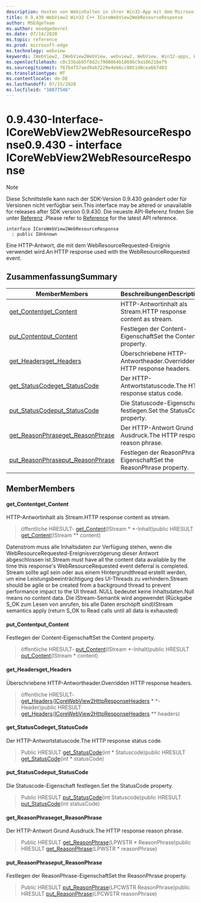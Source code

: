 ```yaml
---
description: Hosten von Webinhalten in ihrer Win32-App mit dem Microsoft Edge WebView2-Steuerelement
title: 0.9.430-WebView2 Win32 C++ ICoreWebView2WebResourceResponse
author: MSEdgeTeam
ms.author: msedgedevrel
ms.date: 07/14/2020
ms.topic: reference
ms.prod: microsoft-edge
ms.technology: webview
keywords: IWebView2, IWebView2WebView, webview2, WebView, Win32-apps, Win32, Edge, ICoreWebView2, ICoreWebView2Host, Browser-Steuerelement, Edge-HTML
ms.openlocfilehash: c0c33bab95f8d2c7908864b1869bc9a186216ef9
ms.sourcegitcommit: f6764f57aed9ab7229e4eb6cc8851d0cea667403
ms.translationtype: MT
ms.contentlocale: de-DE
ms.lasthandoff: 07/15/2020
ms.locfileid: "10877546"
---
```

# <span data-ttu-id="d53aa-104">0.9.430-Interface-ICoreWebView2WebResourceResponse</span><span class="sxs-lookup"><span data-stu-id="d53aa-104">0.9.430 - interface ICoreWebView2WebResourceResponse</span></span> 

> [!NOTE]
> <span data-ttu-id="d53aa-105">Diese Schnittstelle kann nach der SDK-Version 0.9.430 geändert oder für Versionen nicht verfügbar sein.</span><span class="sxs-lookup"><span data-stu-id="d53aa-105">This interface may be altered or unavailable for releases after SDK version 0.9.430.</span></span> <span data-ttu-id="d53aa-106">Die neueste API-Referenz finden Sie unter [Referenz](../../../webview2-api-reference.md) .</span><span class="sxs-lookup"><span data-stu-id="d53aa-106">Please refer to [Reference](../../../webview2-api-reference.md) for the latest API reference.</span></span>

```
interface ICoreWebView2WebResourceResponse
  : public IUnknown
```

<span data-ttu-id="d53aa-107">Eine HTTP-Antwort, die mit dem WebResourceRequested-Ereignis verwendet wird.</span><span class="sxs-lookup"><span data-stu-id="d53aa-107">An HTTP response used with the WebResourceRequested event.</span></span>

## <span data-ttu-id="d53aa-108">Zusammenfassung</span><span class="sxs-lookup"><span data-stu-id="d53aa-108">Summary</span></span>

 <span data-ttu-id="d53aa-109">Member</span><span class="sxs-lookup"><span data-stu-id="d53aa-109">Members</span></span>                        | <span data-ttu-id="d53aa-110">Beschreibungen</span><span class="sxs-lookup"><span data-stu-id="d53aa-110">Descriptions</span></span>
--------------------------------|---------------------------------------------
[<span data-ttu-id="d53aa-111">get_Content</span><span class="sxs-lookup"><span data-stu-id="d53aa-111">get_Content</span></span>](#get_content) | <span data-ttu-id="d53aa-112">HTTP-Antwortinhalt als Stream.</span><span class="sxs-lookup"><span data-stu-id="d53aa-112">HTTP response content as stream.</span></span>
[<span data-ttu-id="d53aa-113">put_Content</span><span class="sxs-lookup"><span data-stu-id="d53aa-113">put_Content</span></span>](#put_content) | <span data-ttu-id="d53aa-114">Festlegen der Content-Eigenschaft</span><span class="sxs-lookup"><span data-stu-id="d53aa-114">Set the Content property.</span></span>
[<span data-ttu-id="d53aa-115">get_Headers</span><span class="sxs-lookup"><span data-stu-id="d53aa-115">get_Headers</span></span>](#get_headers) | <span data-ttu-id="d53aa-116">Überschriebene HTTP-Antwortheader.</span><span class="sxs-lookup"><span data-stu-id="d53aa-116">Overridden HTTP response headers.</span></span>
[<span data-ttu-id="d53aa-117">get_StatusCode</span><span class="sxs-lookup"><span data-stu-id="d53aa-117">get_StatusCode</span></span>](#get_statuscode) | <span data-ttu-id="d53aa-118">Der HTTP-Antwortstatuscode.</span><span class="sxs-lookup"><span data-stu-id="d53aa-118">The HTTP response status code.</span></span>
[<span data-ttu-id="d53aa-119">put_StatusCode</span><span class="sxs-lookup"><span data-stu-id="d53aa-119">put_StatusCode</span></span>](#put_statuscode) | <span data-ttu-id="d53aa-120">Die Statuscode-Eigenschaft festlegen.</span><span class="sxs-lookup"><span data-stu-id="d53aa-120">Set the StatusCode property.</span></span>
[<span data-ttu-id="d53aa-121">get_ReasonPhrase</span><span class="sxs-lookup"><span data-stu-id="d53aa-121">get_ReasonPhrase</span></span>](#get_reasonphrase) | <span data-ttu-id="d53aa-122">Der HTTP-Antwort Grund Ausdruck.</span><span class="sxs-lookup"><span data-stu-id="d53aa-122">The HTTP response reason phrase.</span></span>
[<span data-ttu-id="d53aa-123">put_ReasonPhrase</span><span class="sxs-lookup"><span data-stu-id="d53aa-123">put_ReasonPhrase</span></span>](#put_reasonphrase) | <span data-ttu-id="d53aa-124">Festlegen der ReasonPhrase-Eigenschaft</span><span class="sxs-lookup"><span data-stu-id="d53aa-124">Set the ReasonPhrase property.</span></span>

## <span data-ttu-id="d53aa-125">Member</span><span class="sxs-lookup"><span data-stu-id="d53aa-125">Members</span></span>

#### <span data-ttu-id="d53aa-126">get_Content</span><span class="sxs-lookup"><span data-stu-id="d53aa-126">get_Content</span></span> 

<span data-ttu-id="d53aa-127">HTTP-Antwortinhalt als Stream.</span><span class="sxs-lookup"><span data-stu-id="d53aa-127">HTTP response content as stream.</span></span>

> <span data-ttu-id="d53aa-128">öffentliche HRESULT- [get_Content](#get_content)(IStream \* \*-Inhalt)</span><span class="sxs-lookup"><span data-stu-id="d53aa-128">public HRESULT [get_Content](#get_content)(IStream \*\* content)</span></span>

<span data-ttu-id="d53aa-129">Datenstrom muss alle Inhaltsdaten zur Verfügung stehen, wenn die WebResourceRequested-Ereignisverzögerung dieser Antwort abgeschlossen ist.</span><span class="sxs-lookup"><span data-stu-id="d53aa-129">Stream must have all the content data available by the time this response's WebResourceRequested event deferral is completed.</span></span> <span data-ttu-id="d53aa-130">Stream sollte agil sein oder aus einem Hintergrundthread erstellt werden, um eine Leistungsbeeinträchtigung des UI-Threads zu verhindern.</span><span class="sxs-lookup"><span data-stu-id="d53aa-130">Stream should be agile or be created from a background thread to prevent performance impact to the UI thread.</span></span> <span data-ttu-id="d53aa-131">NULL bedeutet keine Inhaltsdaten.</span><span class="sxs-lookup"><span data-stu-id="d53aa-131">Null means no content data.</span></span> <span data-ttu-id="d53aa-132">Die IStream-Semantik wird angewendet (Rückgabe S_OK zum Lesen von anrufen, bis alle Daten erschöpft sind)</span><span class="sxs-lookup"><span data-stu-id="d53aa-132">IStream semantics apply (return S_OK to Read calls until all data is exhausted)</span></span>

#### <span data-ttu-id="d53aa-133">put_Content</span><span class="sxs-lookup"><span data-stu-id="d53aa-133">put_Content</span></span> 

<span data-ttu-id="d53aa-134">Festlegen der Content-Eigenschaft</span><span class="sxs-lookup"><span data-stu-id="d53aa-134">Set the Content property.</span></span>

> <span data-ttu-id="d53aa-135">öffentliche HRESULT- [put_Content](#put_content)(IStream \*-Inhalt)</span><span class="sxs-lookup"><span data-stu-id="d53aa-135">public HRESULT [put_Content](#put_content)(IStream \* content)</span></span>

#### <span data-ttu-id="d53aa-136">get_Headers</span><span class="sxs-lookup"><span data-stu-id="d53aa-136">get_Headers</span></span> 

<span data-ttu-id="d53aa-137">Überschriebene HTTP-Antwortheader.</span><span class="sxs-lookup"><span data-stu-id="d53aa-137">Overridden HTTP response headers.</span></span>

> <span data-ttu-id="d53aa-138">öffentliche HRESULT- [get_Headers](#get_headers)([ICoreWebView2HttpResponseHeaders](ICoreWebView2HttpResponseHeaders.md) \* \*-Header)</span><span class="sxs-lookup"><span data-stu-id="d53aa-138">public HRESULT [get_Headers](#get_headers)([ICoreWebView2HttpResponseHeaders](ICoreWebView2HttpResponseHeaders.md) \*\* headers)</span></span>

#### <span data-ttu-id="d53aa-139">get_StatusCode</span><span class="sxs-lookup"><span data-stu-id="d53aa-139">get_StatusCode</span></span> 

<span data-ttu-id="d53aa-140">Der HTTP-Antwortstatuscode.</span><span class="sxs-lookup"><span data-stu-id="d53aa-140">The HTTP response status code.</span></span>

> <span data-ttu-id="d53aa-141">Public HRESULT [get_StatusCode](#get_statuscode)(int \* Statuscode)</span><span class="sxs-lookup"><span data-stu-id="d53aa-141">public HRESULT [get_StatusCode](#get_statuscode)(int \* statusCode)</span></span>

#### <span data-ttu-id="d53aa-142">put_StatusCode</span><span class="sxs-lookup"><span data-stu-id="d53aa-142">put_StatusCode</span></span> 

<span data-ttu-id="d53aa-143">Die Statuscode-Eigenschaft festlegen.</span><span class="sxs-lookup"><span data-stu-id="d53aa-143">Set the StatusCode property.</span></span>

> <span data-ttu-id="d53aa-144">Public HRESULT [put_StatusCode](#put_statuscode)(int Statuscode)</span><span class="sxs-lookup"><span data-stu-id="d53aa-144">public HRESULT [put_StatusCode](#put_statuscode)(int statusCode)</span></span>

#### <span data-ttu-id="d53aa-145">get_ReasonPhrase</span><span class="sxs-lookup"><span data-stu-id="d53aa-145">get_ReasonPhrase</span></span> 

<span data-ttu-id="d53aa-146">Der HTTP-Antwort Grund Ausdruck.</span><span class="sxs-lookup"><span data-stu-id="d53aa-146">The HTTP response reason phrase.</span></span>

> <span data-ttu-id="d53aa-147">Public HRESULT [get_ReasonPhrase](#get_reasonphrase)(LPWSTR \* ReasonPhrase)</span><span class="sxs-lookup"><span data-stu-id="d53aa-147">public HRESULT [get_ReasonPhrase](#get_reasonphrase)(LPWSTR \* reasonPhrase)</span></span>

#### <span data-ttu-id="d53aa-148">put_ReasonPhrase</span><span class="sxs-lookup"><span data-stu-id="d53aa-148">put_ReasonPhrase</span></span> 

<span data-ttu-id="d53aa-149">Festlegen der ReasonPhrase-Eigenschaft</span><span class="sxs-lookup"><span data-stu-id="d53aa-149">Set the ReasonPhrase property.</span></span>

> <span data-ttu-id="d53aa-150">Public HRESULT [put_ReasonPhrase](#put_reasonphrase)(LPCWSTR ReasonPhrase)</span><span class="sxs-lookup"><span data-stu-id="d53aa-150">public HRESULT [put_ReasonPhrase](#put_reasonphrase)(LPCWSTR reasonPhrase)</span></span>

